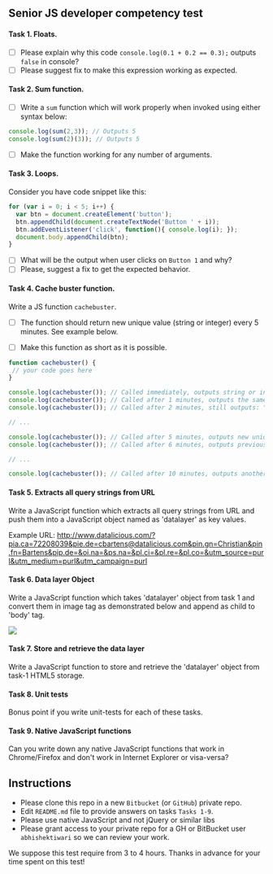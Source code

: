 ## Senior JS developer competency test

#### Task 1. Floats.

- [ ] Please explain why this code `console.log(0.1 + 0.2 == 0.3);` outputs `false` in console? 
- [ ] Please suggest fix to make this expression working as expected.

#### Task 2. Sum function.

- [ ] Write a `sum` function which will work properly when invoked using either syntax below: 

```javascript
console.log(sum(2,3)); // Outputs 5 
console.log(sum(2)(3)); // Outputs 5
``` 

- [ ] Make the function working for any number of arguments.

#### Task 3. Loops.

Consider you have code snippet like this: 

```javascript
for (var i = 0; i < 5; i++) {
  var btn = document.createElement('button');
  btn.appendChild(document.createTextNode('Button ' + i));
  btn.addEventListener('click', function(){ console.log(i); });
  document.body.appendChild(btn);
}
```

- [ ] What will be the output when user clicks on `Button 1` and why? 
- [ ] Please, suggest a fix to get the expected behavior.

#### Task 4. Cache buster function.

Write a JS function `cachebuster`.
- [ ] The function should return new unique value (string or integer) every 5 minutes. See example below.
- [ ] Make this function as short as it is possible.


```javascript
function cachebuster() {
 // your code goes here
}

console.log(cachebuster()); // Called immediately, outputs string or integer, e.g. "abcd" or 1234
console.log(cachebuster()); // Called after 1 minutes, outputs the same string: "abcd" or 1234
console.log(cachebuster()); // Called after 2 minutes, still outputs: "abcd" or 1234

// ...

console.log(cachebuster()); // Called after 5 minutes, outputs new unique value: e.g. "abce" or 1235
console.log(cachebuster()); // Called after 6 minutes, outputs previous value: "abce" or 1235

// ...

console.log(cachebuster()); // Called after 10 minutes, outputs another one new unique value, like "abcf" or 1236

```

#### Task 5. Extracts all query strings from URL

Write a JavaScript function which extracts all query strings from URL and push them into a JavaScript object named as 'datalayer' as key values.

Example URL:
http://www.datalicious.com/?pia.ca=72208039&pie.de=cbartens@datalicious.com&pin.gn=Christian&pin.fn=Bartens&pip.de=&oi.na=&ps.na=&pl.ci=&pl.re=&pl.co=&utm_source=purl&utm_medium=purl&utm_campaign=purl


#### Task 6. Data layer Object

Write a JavaScript function which takes 'datalayer' object from task 1 and convert them in image tag as demonstrated below and append as child to 'body' tag.

<img src="https://example.com/datacollector?pia.ca=72208039&pie.de=cbartens@datalicious.com&pin.gn=Christian&pin.fn=Bartens">


#### Task 7. Store and retrieve the data layer

Write a JavaScript function to store and retrieve the 'datalayer' object from task-1 HTML5 storage.


#### Task 8. Unit tests

Bonus point if you write unit-tests for each of these tasks.


#### Task 9. Native JavaScript functions

Can you write down any native JavaScript functions that work in Chrome/Firefox and don't work in Internet Explorer or visa-versa?



## Instructions

- Please clone this repo in a new `Bitbucket` (or `GitHub`) private repo.
- Edit `README.md` file to provide answers on tasks `Tasks 1-9`. 
- Please use native JavaScript and not jQuery or similar libs
- Please grant access to your private repo for a GH or BitBucket user `abhishektiwari` so we can review your work. 

We suppose this test require from 3 to 4 hours. Thanks in advance for your time spent on this test! 
